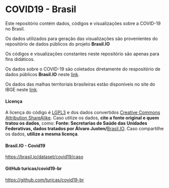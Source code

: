 # COVID19 - Brasil

Este repositório contém dados, códigos e visualizações sobre a COVID-19 no Brasil. 

Os dados utilizados para geração das visualizações são provenientes do repositório de dados públicos do projeto **Brasil.IO**

Os códigos e visualizações constantes neste repositório são apenas para fins didáticos. 

Os dados sobre o COVID-19 são coletados diretamente do respositório de dados públicos **Brasil.IO** neste [link](https://brasil.io/dataset/covid19/caso?format=csv).

Os dados das malhas territoriais brasileiras estão disponíveis no site do IBGE neste [link](ftp://geoftp.ibge.gov.br/organizacao_do_territorio/malhas_territoriais/malhas_municipais/municipio_2015/Brasil/BR/).

#### Licença
A licença do código é [LGPL3](https://www.gnu.org/licenses/lgpl-3.0.en.html) e dos dados convertidos [Creative Commons Attribution ShareAlike](https://creativecommons.org/licenses/by-sa/4.0/). Caso utilize os dados, **cite a fonte original e quem tratou os dados**, como: **Fonte: Secretarias de Saúde das Unidades Federativas, dados tratados por Álvaro Justen/**[Brasil.IO](https://brasil.io/). Caso compartilhe os dados, **utilize a mesma licença**.

#### Brasil.IO - Covid19
https://brasil.io/dataset/covid19/caso

#### GitHub turicas/covid19-br
https://github.com/turicas/covid19-br



